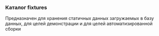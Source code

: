 ### Каталог fixtures

Предназначен для хранения статичных данных загружаемых в базу данных, для целей демонстрации и для целей автоматизированной сборки
